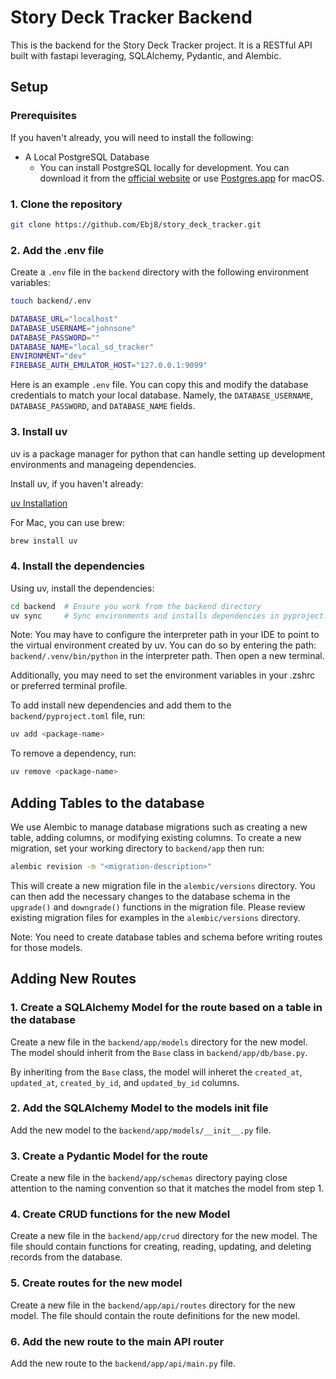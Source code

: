 # Story Deck Tracker Backend
This is the backend for the Story Deck Tracker project. It is a RESTful API built with fastapi leveraging, SQLAlchemy, Pydantic, and Alembic.

## Setup

### Prerequisites

If you haven't already, you will need to install the following:

- A Local PostgreSQL Database
  - You can install PostgreSQL locally for development. You can download it from the [official website](https://www.postgresql.org/download/) or use [Postgres.app](https://postgresapp.com) for macOS.

### 1. Clone the repository

```bash
git clone https://github.com/Ebj8/story_deck_tracker.git
```

### 2. Add the .env file

Create a `.env` file in the `backend` directory with the following environment variables:

```bash
touch backend/.env
```

```bash
DATABASE_URL="localhost"
DATABASE_USERNAME="johnsone"
DATABASE_PASSWORD=""
DATABASE_NAME="local_sd_tracker"
ENVIRONMENT="dev"
FIREBASE_AUTH_EMULATOR_HOST="127.0.0.1:9099"
```

Here is an example `.env` file. You can copy this and modify the database credentials to match your local database. Namely, the `DATABASE_USERNAME`, `DATABASE_PASSWORD`, and `DATABASE_NAME` fields.

### 3. Install uv

uv is a package manager for python that can handle setting up development environments and manageing dependencies.

Install uv, if you haven't already:

[uv Installation](https://docs.astral.sh/uv/getting-started/installation/)

For Mac, you can use brew:

```bash
brew install uv
```

### 4. Install the dependencies

Using uv, install the dependencies:

```bash
cd backend  # Ensure you work from the backend directory
uv sync     # Sync environments and installs dependencies in pyproject.toml and uv.lock
```

Note: You may have to configure the interpreter path in your IDE to point to the virtual environment created by uv.
You can do so by entering the path: `backend/.venv/bin/python` in the interpreter path. Then open a new terminal.

Additionally, you may need to set the environment variables in your .zshrc or preferred terminal profile.


To add install new dependencies and add them to the `backend/pyproject.toml` file, run:

```bash
uv add <package-name>
```

To remove a dependency, run:

```bash
uv remove <package-name>
```

## Adding Tables to the database

We use Alembic to manage database migrations such as creating a new table, adding columns, or modifying existing columns. To create a new migration, set your working directory to `backend/app` then run:

```bash
alembic revision -m "<migration-description>"
```

This will create a new migration file in the `alembic/versions` directory. You can then add the necessary changes to the database schema in the `upgrade()` and `downgrade()` functions in the migration file. Please review existing migration files for examples in the `alembic/versions` directory.

Note: You need to create database tables and schema before writing routes for those models.

## Adding New Routes

### 1. Create a SQLAlchemy Model for the route based on a table in the database

Create a new file in the `backend/app/models` directory for the new model. The model should inherit from the `Base` class in `backend/app/db/base.py`.

By inheriting from the `Base` class, the model will inheret the `created_at`, `updated_at`, `created_by_id`, and `updated_by_id` columns.

### 2. Add the SQLAlchemy Model to the models init file

Add the new model to the `backend/app/models/__init__.py` file.

### 3. Create a Pydantic Model for the route

Create a new file in the `backend/app/schemas` directory paying close attention to the naming convention so that it matches the model from step 1.

### 4. Create CRUD functions for the new Model

Create a new file in the `backend/app/crud` directory for the new model. The file should contain functions for creating, reading, updating, and deleting records from the database.

### 5. Create routes for the new model

Create a new file in the `backend/app/api/routes` directory for the new model. The file should contain the route definitions for the new model.

### 6. Add the new route to the main API router

Add the new route to the `backend/app/api/main.py` file.